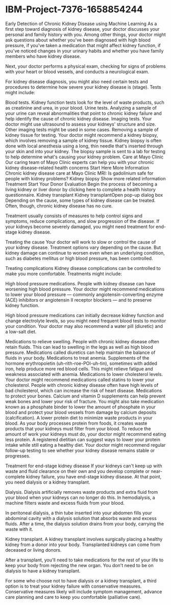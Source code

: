 # IBM-Project-7376-1658854244
Early Detection of Chronic Kidney Disease using Machine Learning
As a first step toward diagnosis of kidney disease, your doctor discusses your personal and family history with you. Among other things, your doctor might ask questions about whether you've been diagnosed with high blood pressure, if you've taken a medication that might affect kidney function, if you've noticed changes in your urinary habits and whether you have family members who have kidney disease.

Next, your doctor performs a physical exam, checking for signs of problems with your heart or blood vessels, and conducts a neurological exam.

For kidney disease diagnosis, you might also need certain tests and procedures to determine how severe your kidney disease is (stage). Tests might include:

Blood tests. Kidney function tests look for the level of waste products, such as creatinine and urea, in your blood.
Urine tests. Analyzing a sample of your urine can reveal abnormalities that point to chronic kidney failure and help identify the cause of chronic kidney disease.
Imaging tests. Your doctor might use ultrasound to assess your kidneys' structure and size. Other imaging tests might be used in some cases.
Removing a sample of kidney tissue for testing. Your doctor might recommend a kidney biopsy, which involves removing a sample of kidney tissue. Kidney biopsy is often done with local anesthesia using a long, thin needle that's inserted through your skin and into your kidney. The biopsy sample is sent to a lab for testing to help determine what's causing your kidney problem.
Care at Mayo Clinic
Our caring team of Mayo Clinic experts can help you with your chronic kidney disease-related health concerns
Start Here
More Information
Chronic kidney disease care at Mayo Clinic
MRI: Is gadolinium safe for people with kidney problems?
Kidney biopsy
Show more related information
Treatment
Start Your Donor Evaluation
Begin the process of becoming a living kidney or liver donor by clicking here to complete a health history questionnaire.
Kidney transplant
Kidney transplantOpen pop-up dialog box
Depending on the cause, some types of kidney disease can be treated. Often, though, chronic kidney disease has no cure.

Treatment usually consists of measures to help control signs and symptoms, reduce complications, and slow progression of the disease. If your kidneys become severely damaged, you might need treatment for end-stage kidney disease.

Treating the cause
Your doctor will work to slow or control the cause of your kidney disease. Treatment options vary depending on the cause. But kidney damage can continue to worsen even when an underlying condition, such as diabetes mellitus or high blood pressure, has been controlled.

Treating complications
Kidney disease complications can be controlled to make you more comfortable. Treatments might include:

High blood pressure medications. People with kidney disease can have worsening high blood pressure. Your doctor might recommend medications to lower your blood pressure — commonly angiotensin-converting enzyme (ACE) inhibitors or angiotensin II receptor blockers — and to preserve kidney function.

High blood pressure medications can initially decrease kidney function and change electrolyte levels, so you might need frequent blood tests to monitor your condition. Your doctor may also recommend a water pill (diuretic) and a low-salt diet.

Medications to relieve swelling. People with chronic kidney disease often retain fluids. This can lead to swelling in the legs as well as high blood pressure. Medications called diuretics can help maintain the balance of fluids in your body.
Medications to treat anemia. Supplements of the hormone erythropoietin (uh-rith-roe-POI-uh-tin), sometimes with added iron, help produce more red blood cells. This might relieve fatigue and weakness associated with anemia.
Medications to lower cholesterol levels. Your doctor might recommend medications called statins to lower your cholesterol. People with chronic kidney disease often have high levels of bad cholesterol, which can increase the risk of heart disease.
Medications to protect your bones. Calcium and vitamin D supplements can help prevent weak bones and lower your risk of fracture. You might also take medication known as a phosphate binder to lower the amount of phosphate in your blood and protect your blood vessels from damage by calcium deposits (calcification).
A lower protein diet to minimize waste products in your blood. As your body processes protein from foods, it creates waste products that your kidneys must filter from your blood. To reduce the amount of work your kidneys must do, your doctor might recommend eating less protein. A registered dietitian can suggest ways to lower your protein intake while still eating a healthy diet.
Your doctor might recommend regular follow-up testing to see whether your kidney disease remains stable or progresses.

Treatment for end-stage kidney disease
If your kidneys can't keep up with waste and fluid clearance on their own and you develop complete or near-complete kidney failure, you have end-stage kidney disease. At that point, you need dialysis or a kidney transplant.

Dialysis. Dialysis artificially removes waste products and extra fluid from your blood when your kidneys can no longer do this. In hemodialysis, a machine filters waste and excess fluids from your blood.

In peritoneal dialysis, a thin tube inserted into your abdomen fills your abdominal cavity with a dialysis solution that absorbs waste and excess fluids. After a time, the dialysis solution drains from your body, carrying the waste with it.

Kidney transplant. A kidney transplant involves surgically placing a healthy kidney from a donor into your body. Transplanted kidneys can come from deceased or living donors.

After a transplant, you'll need to take medications for the rest of your life to keep your body from rejecting the new organ. You don't need to be on dialysis to have a kidney transplant.

For some who choose not to have dialysis or a kidney transplant, a third option is to treat your kidney failure with conservative measures. Conservative measures likely will include symptom management, advance care planning and care to keep you comfortable (palliative care).
